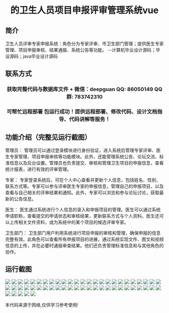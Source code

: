 <p><h1 align="center">的卫生人员项目申报评审管理系统vue</h1></p>

## 简介
卫生人员评审专家申报系统：角色分为专家评审、市卫生部门管理；提供医生专家管理、项目申报审核、结果通报、系统公告等功能。    --计算机毕业设计源码；毕设源码；java毕业设计源码


## 联系方式
<p><h3 align="center">获取完整代码与数据库文件 + 微信：deepguan QQ: 86050149 QQ群: 783742310</h3></p>
<p><h3 align="center">可帮忙远程部署 包运行成功！提供远程部署、修改代码、设计文档指导、代码讲解等服务！</h3></p>

## 功能介绍（完整见运行截图）
管理员： 管理员可以通过登录模块进行身份验证，进入系统后管理专家评审、医生专家管理、项目申报审核等功能模块。此外，还能管理系统公告、论坛交流、标准信息以及后台设置。管理员也负责提交、审核和管理卫生项目的申报信息，查看统计报表，进行有效的评审管理。

专家： 专家登录系统后，可在个人中心查看并更新个人信息，包括姓名、性别、联系方式等。专家可以参与评审医生专家的申报信息，管理自己的申报项目，以及查看与自己相关的评审结果和通知。此外，专家可以浏览和参与论坛讨论，获取最新的公告信息。

医生： 医生通过系统进行个人信息的录入和申报项目的管理。医生可以通过系统申请职称，查看提交的申请状态和审核结果，更新联系方式与个人资料。医生还可以上传相关文件资料，成为系统中的某个项目的候选评审专家。

卫生部门： 卫生部门用户利用系统进行项目申报的审核和管理，确保申报的信息完整有效。此角色可以查看所有申报项目的进展，通过系统实现文件、图文和视频信息的上传，并在必要时通报审查结果。他们还负责管理标准信息和与其他角色的协作。


## 运行截图
![](https://bs-1329754181.cos.ap-shanghai.myqcloud.com/ssm/HealthPersonnelProjectApplicationReviewManagementSystem/img/001.jpg)
![](https://bs-1329754181.cos.ap-shanghai.myqcloud.com/ssm/HealthPersonnelProjectApplicationReviewManagementSystem/img/002.jpg)
![](https://bs-1329754181.cos.ap-shanghai.myqcloud.com/ssm/HealthPersonnelProjectApplicationReviewManagementSystem/img/003.jpg)
![](https://bs-1329754181.cos.ap-shanghai.myqcloud.com/ssm/HealthPersonnelProjectApplicationReviewManagementSystem/img/004.jpg)
![](https://bs-1329754181.cos.ap-shanghai.myqcloud.com/ssm/HealthPersonnelProjectApplicationReviewManagementSystem/img/005.jpg)
![](https://bs-1329754181.cos.ap-shanghai.myqcloud.com/ssm/HealthPersonnelProjectApplicationReviewManagementSystem/img/006.jpg)
![](https://bs-1329754181.cos.ap-shanghai.myqcloud.com/ssm/HealthPersonnelProjectApplicationReviewManagementSystem/img/007.jpg)
![](https://bs-1329754181.cos.ap-shanghai.myqcloud.com/ssm/HealthPersonnelProjectApplicationReviewManagementSystem/img/008.jpg)
![](https://bs-1329754181.cos.ap-shanghai.myqcloud.com/ssm/HealthPersonnelProjectApplicationReviewManagementSystem/img/009.jpg)
![](https://bs-1329754181.cos.ap-shanghai.myqcloud.com/ssm/HealthPersonnelProjectApplicationReviewManagementSystem/img/010.jpg)
![](https://bs-1329754181.cos.ap-shanghai.myqcloud.com/ssm/HealthPersonnelProjectApplicationReviewManagementSystem/img/011.jpg)
![](https://bs-1329754181.cos.ap-shanghai.myqcloud.com/ssm/HealthPersonnelProjectApplicationReviewManagementSystem/img/012.jpg)
![](https://bs-1329754181.cos.ap-shanghai.myqcloud.com/ssm/HealthPersonnelProjectApplicationReviewManagementSystem/img/013.jpg)
![](https://bs-1329754181.cos.ap-shanghai.myqcloud.com/ssm/HealthPersonnelProjectApplicationReviewManagementSystem/img/014.jpg)
![](https://bs-1329754181.cos.ap-shanghai.myqcloud.com/ssm/HealthPersonnelProjectApplicationReviewManagementSystem/img/015.jpg)
![](https://bs-1329754181.cos.ap-shanghai.myqcloud.com/ssm/HealthPersonnelProjectApplicationReviewManagementSystem/img/016.jpg)
![](https://bs-1329754181.cos.ap-shanghai.myqcloud.com/ssm/HealthPersonnelProjectApplicationReviewManagementSystem/img/017.jpg)
![](https://bs-1329754181.cos.ap-shanghai.myqcloud.com/ssm/HealthPersonnelProjectApplicationReviewManagementSystem/img/018.jpg)
![](https://bs-1329754181.cos.ap-shanghai.myqcloud.com/ssm/HealthPersonnelProjectApplicationReviewManagementSystem/img/019.jpg)
![](https://bs-1329754181.cos.ap-shanghai.myqcloud.com/ssm/HealthPersonnelProjectApplicationReviewManagementSystem/img/020.jpg)
![](https://bs-1329754181.cos.ap-shanghai.myqcloud.com/ssm/HealthPersonnelProjectApplicationReviewManagementSystem/img/021.jpg)
![](https://bs-1329754181.cos.ap-shanghai.myqcloud.com/ssm/HealthPersonnelProjectApplicationReviewManagementSystem/img/022.jpg)
![](https://bs-1329754181.cos.ap-shanghai.myqcloud.com/ssm/HealthPersonnelProjectApplicationReviewManagementSystem/img/023.jpg)
![](https://bs-1329754181.cos.ap-shanghai.myqcloud.com/ssm/HealthPersonnelProjectApplicationReviewManagementSystem/img/024.jpg)
![](https://bs-1329754181.cos.ap-shanghai.myqcloud.com/ssm/HealthPersonnelProjectApplicationReviewManagementSystem/img/025.jpg)
![](https://bs-1329754181.cos.ap-shanghai.myqcloud.com/ssm/HealthPersonnelProjectApplicationReviewManagementSystem/img/026.jpg)
![](https://bs-1329754181.cos.ap-shanghai.myqcloud.com/ssm/HealthPersonnelProjectApplicationReviewManagementSystem/img/027.jpg)
![](https://bs-1329754181.cos.ap-shanghai.myqcloud.com/ssm/HealthPersonnelProjectApplicationReviewManagementSystem/img/028.jpg)
![](https://bs-1329754181.cos.ap-shanghai.myqcloud.com/ssm/HealthPersonnelProjectApplicationReviewManagementSystem/img/029.jpg)
![](https://bs-1329754181.cos.ap-shanghai.myqcloud.com/ssm/HealthPersonnelProjectApplicationReviewManagementSystem/img/030.jpg)
![](https://bs-1329754181.cos.ap-shanghai.myqcloud.com/ssm/HealthPersonnelProjectApplicationReviewManagementSystem/img/031.jpg)
![](https://bs-1329754181.cos.ap-shanghai.myqcloud.com/ssm/HealthPersonnelProjectApplicationReviewManagementSystem/img/032.jpg)
![](https://bs-1329754181.cos.ap-shanghai.myqcloud.com/ssm/HealthPersonnelProjectApplicationReviewManagementSystem/img/033.jpg)
![](https://bs-1329754181.cos.ap-shanghai.myqcloud.com/ssm/HealthPersonnelProjectApplicationReviewManagementSystem/img/034.jpg)
![](https://bs-1329754181.cos.ap-shanghai.myqcloud.com/ssm/HealthPersonnelProjectApplicationReviewManagementSystem/img/035.jpg)
![](https://bs-1329754181.cos.ap-shanghai.myqcloud.com/ssm/HealthPersonnelProjectApplicationReviewManagementSystem/img/036.jpg)
![](https://bs-1329754181.cos.ap-shanghai.myqcloud.com/ssm/HealthPersonnelProjectApplicationReviewManagementSystem/img/037.jpg)
![](https://bs-1329754181.cos.ap-shanghai.myqcloud.com/ssm/HealthPersonnelProjectApplicationReviewManagementSystem/img/038.jpg)
![](https://bs-1329754181.cos.ap-shanghai.myqcloud.com/ssm/HealthPersonnelProjectApplicationReviewManagementSystem/img/039.jpg)
![](https://bs-1329754181.cos.ap-shanghai.myqcloud.com/ssm/HealthPersonnelProjectApplicationReviewManagementSystem/img/040.jpg)
![](https://bs-1329754181.cos.ap-shanghai.myqcloud.com/ssm/HealthPersonnelProjectApplicationReviewManagementSystem/img/041.jpg)
![](https://bs-1329754181.cos.ap-shanghai.myqcloud.com/ssm/HealthPersonnelProjectApplicationReviewManagementSystem/img/042.jpg)
![](https://bs-1329754181.cos.ap-shanghai.myqcloud.com/ssm/HealthPersonnelProjectApplicationReviewManagementSystem/img/043.jpg)
![](https://bs-1329754181.cos.ap-shanghai.myqcloud.com/ssm/HealthPersonnelProjectApplicationReviewManagementSystem/img/044.jpg)
![](https://bs-1329754181.cos.ap-shanghai.myqcloud.com/ssm/HealthPersonnelProjectApplicationReviewManagementSystem/img/045.jpg)
![](https://bs-1329754181.cos.ap-shanghai.myqcloud.com/ssm/HealthPersonnelProjectApplicationReviewManagementSystem/img/046.jpg)
![](https://bs-1329754181.cos.ap-shanghai.myqcloud.com/ssm/HealthPersonnelProjectApplicationReviewManagementSystem/img/047.jpg)
![](https://bs-1329754181.cos.ap-shanghai.myqcloud.com/ssm/HealthPersonnelProjectApplicationReviewManagementSystem/img/048.jpg)
![](https://bs-1329754181.cos.ap-shanghai.myqcloud.com/ssm/HealthPersonnelProjectApplicationReviewManagementSystem/img/049.jpg)
![](https://bs-1329754181.cos.ap-shanghai.myqcloud.com/ssm/HealthPersonnelProjectApplicationReviewManagementSystem/img/050.jpg)
![](https://bs-1329754181.cos.ap-shanghai.myqcloud.com/ssm/HealthPersonnelProjectApplicationReviewManagementSystem/img/051.jpg)
![](https://bs-1329754181.cos.ap-shanghai.myqcloud.com/ssm/HealthPersonnelProjectApplicationReviewManagementSystem/img/052.jpg)
![](https://bs-1329754181.cos.ap-shanghai.myqcloud.com/ssm/HealthPersonnelProjectApplicationReviewManagementSystem/img/053.jpg)
![](https://bs-1329754181.cos.ap-shanghai.myqcloud.com/ssm/HealthPersonnelProjectApplicationReviewManagementSystem/img/054.jpg)
![](https://bs-1329754181.cos.ap-shanghai.myqcloud.com/ssm/HealthPersonnelProjectApplicationReviewManagementSystem/img/055.jpg)

<p>本代码来源于网络,仅供学习参考使用!</p>
